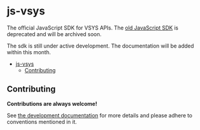 # js-vsys

The official JavaScript SDK for VSYS APIs. The [old JavaScript SDK](https://github.com/virtualeconomy/js-v-sdk) is deprecated and will be archived soon.

The sdk is still under active development. The documentation will be added within this month.

- [js-vsys](#js-vsys)
  - [Contributing](#contributing)

## Contributing

**Contributions are always welcome!**

See [the development documentation](./doc/dev.md) for more details and please adhere to conventions mentioned in it.
